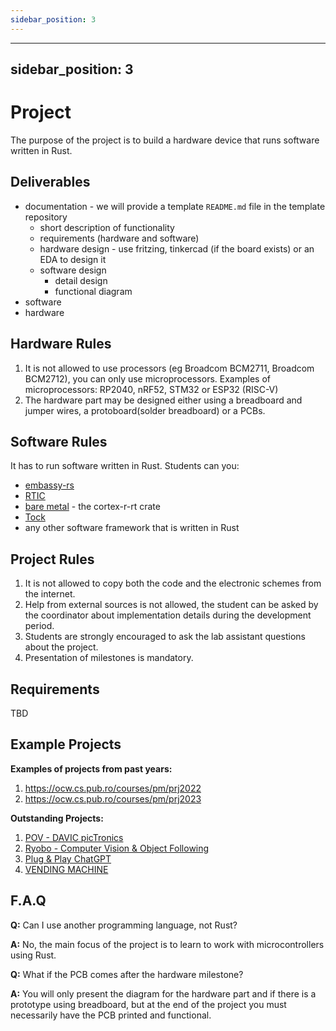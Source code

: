 ```yaml
---
sidebar_position: 3
---
```


---
sidebar_position: 3
---

# Project

The purpose of the project is to build a hardware device that runs software written in Rust.

## Deliverables
- documentation - we will provide a template `README.md` file in the template repository
  - short description of functionality
  - requirements (hardware and software)
  - hardware design - use fritzing, tinkercad (if the board exists) or an EDA to design it
  - software design
    - detail design
    - functional diagram
- software
- hardware

## Hardware Rules

1. It is not allowed to use processors (eg Broadcom BCM2711, Broadcom BCM2712), you can only use microprocessors. Examples of microprocessors: RP2040, nRF52, STM32 or ESP32 (RISC-V)
2. The hardware part may be designed either using a breadboard and jumper wires, a protoboard(solder breadboard) or a PCBs.

## Software Rules
It has to run software written in Rust. Students can you:
- [embassy-rs](https://embassy.dev/)
- [RTIC](https://rtic.rs/2/book/en/)
- [bare metal](https://crates.io/crates/cortex-r) - the cortex-r-rt crate
- [Tock](https://www.tockos.org)
- any other software framework that is written in Rust


## Project Rules

1. It is not allowed to copy both the code and the electronic schemes from the internet.
2. Help from external sources is not allowed, the student can be asked by the coordinator about implementation details during the development period.
3. Students are strongly encouraged to ask the lab assistant questions about the project.
4. Presentation of milestones is mandatory.

## Requirements
TBD

## Example Projects

**Examples of projects from past years:**
1. https://ocw.cs.pub.ro/courses/pm/prj2022
2. https://ocw.cs.pub.ro/courses/pm/prj2023

**Outstanding Projects:**
1. [POV - DAVIC picTronics](https://ocw.cs.pub.ro/courses/pm/prj2023/gpatru/376)
2. [Ryobo - Computer Vision & Object Following](https://ocw.cs.pub.ro/courses/pm/prj2023/gpatru/483)
3. [Plug & Play ChatGPT](https://ocw.cs.pub.ro/courses/pm/prj2023/ncaroi/plug)
4. [VENDING MACHINE](https://ocw.cs.pub.ro/courses/pm/prj2023/drtranca/vending.machine)

## F.A.Q
**Q:** Can I use another programming language, not Rust?

**A:** No, the main focus of the project is to learn to work with microcontrollers using Rust.

**Q:** What if the PCB comes after the hardware milestone?

**A:** You will only present the diagram for the hardware part and if there is a prototype using breadboard, but at the end of the project you must necessarily have the PCB printed and functional.
